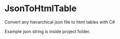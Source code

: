 # JsonToHtmlTable
Convert any hierarchical json file to html tables with C#

Example json string is inside project folder.
